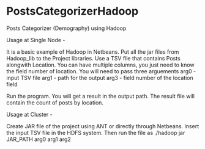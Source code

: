 PostsCategorizerHadoop
======================

Posts Categorizer (Demography) using Hadoop

Usage at Single Node -

It is a basic example of Hadoop in Netbeans.
Put all the jar files from Hadoop_lib to the Project libraries.
Use a TSV file that contains Posts alongwith Location. You can have multiple columns, you just need to know the field number of location.
You will need to pass three arguements 
arg0 - input TSV file
arg1 - path for the output
arg3 - field number of the location field

Run the program.
You will get a result in the output path. The result file will contain the count of posts by location.

Usage at Cluster -

Create JAR file of the project using ANT or directly through Netbeans.
Insert the input TSV file in the HDFS system.
Then run the file as 
./hadoop jar JAR_PATH arg0 arg1 arg2
